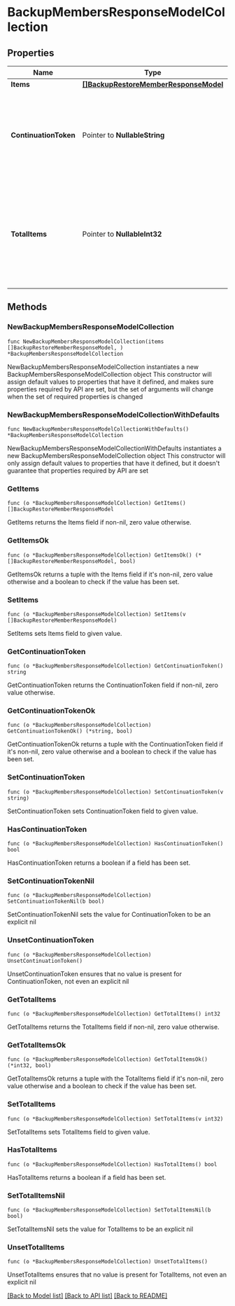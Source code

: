 # BackupMembersResponseModelCollection

## Properties

Name | Type | Description | Notes
------------ | ------------- | ------------- | -------------
**Items** | [**[]BackupRestoreMemberResponseModel**](BackupRestoreMemberResponseModel.md) | List of items. | 
**ContinuationToken** | Pointer to **NullableString** | If present, indicates to the caller that the query was not complete, and they should call the API again specifying the continuation token as a query parameter. | [optional] 
**TotalItems** | Pointer to **NullableInt32** | Indicates the total number of items in the collection, which may be more than the number of Items returned, if there is a ContinuationToken.  Only returned in the response to &#x60;$search&#x60; APIs. | [optional] 

## Methods

### NewBackupMembersResponseModelCollection

`func NewBackupMembersResponseModelCollection(items []BackupRestoreMemberResponseModel, ) *BackupMembersResponseModelCollection`

NewBackupMembersResponseModelCollection instantiates a new BackupMembersResponseModelCollection object
This constructor will assign default values to properties that have it defined,
and makes sure properties required by API are set, but the set of arguments
will change when the set of required properties is changed

### NewBackupMembersResponseModelCollectionWithDefaults

`func NewBackupMembersResponseModelCollectionWithDefaults() *BackupMembersResponseModelCollection`

NewBackupMembersResponseModelCollectionWithDefaults instantiates a new BackupMembersResponseModelCollection object
This constructor will only assign default values to properties that have it defined,
but it doesn't guarantee that properties required by API are set

### GetItems

`func (o *BackupMembersResponseModelCollection) GetItems() []BackupRestoreMemberResponseModel`

GetItems returns the Items field if non-nil, zero value otherwise.

### GetItemsOk

`func (o *BackupMembersResponseModelCollection) GetItemsOk() (*[]BackupRestoreMemberResponseModel, bool)`

GetItemsOk returns a tuple with the Items field if it's non-nil, zero value otherwise
and a boolean to check if the value has been set.

### SetItems

`func (o *BackupMembersResponseModelCollection) SetItems(v []BackupRestoreMemberResponseModel)`

SetItems sets Items field to given value.


### GetContinuationToken

`func (o *BackupMembersResponseModelCollection) GetContinuationToken() string`

GetContinuationToken returns the ContinuationToken field if non-nil, zero value otherwise.

### GetContinuationTokenOk

`func (o *BackupMembersResponseModelCollection) GetContinuationTokenOk() (*string, bool)`

GetContinuationTokenOk returns a tuple with the ContinuationToken field if it's non-nil, zero value otherwise
and a boolean to check if the value has been set.

### SetContinuationToken

`func (o *BackupMembersResponseModelCollection) SetContinuationToken(v string)`

SetContinuationToken sets ContinuationToken field to given value.

### HasContinuationToken

`func (o *BackupMembersResponseModelCollection) HasContinuationToken() bool`

HasContinuationToken returns a boolean if a field has been set.

### SetContinuationTokenNil

`func (o *BackupMembersResponseModelCollection) SetContinuationTokenNil(b bool)`

 SetContinuationTokenNil sets the value for ContinuationToken to be an explicit nil

### UnsetContinuationToken
`func (o *BackupMembersResponseModelCollection) UnsetContinuationToken()`

UnsetContinuationToken ensures that no value is present for ContinuationToken, not even an explicit nil
### GetTotalItems

`func (o *BackupMembersResponseModelCollection) GetTotalItems() int32`

GetTotalItems returns the TotalItems field if non-nil, zero value otherwise.

### GetTotalItemsOk

`func (o *BackupMembersResponseModelCollection) GetTotalItemsOk() (*int32, bool)`

GetTotalItemsOk returns a tuple with the TotalItems field if it's non-nil, zero value otherwise
and a boolean to check if the value has been set.

### SetTotalItems

`func (o *BackupMembersResponseModelCollection) SetTotalItems(v int32)`

SetTotalItems sets TotalItems field to given value.

### HasTotalItems

`func (o *BackupMembersResponseModelCollection) HasTotalItems() bool`

HasTotalItems returns a boolean if a field has been set.

### SetTotalItemsNil

`func (o *BackupMembersResponseModelCollection) SetTotalItemsNil(b bool)`

 SetTotalItemsNil sets the value for TotalItems to be an explicit nil

### UnsetTotalItems
`func (o *BackupMembersResponseModelCollection) UnsetTotalItems()`

UnsetTotalItems ensures that no value is present for TotalItems, not even an explicit nil

[[Back to Model list]](../README.md#documentation-for-models) [[Back to API list]](../README.md#documentation-for-api-endpoints) [[Back to README]](../README.md)


